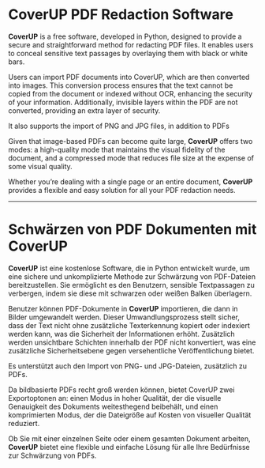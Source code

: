 # CoverUP PDF Redaction Software
**CoverUP** is a free software, developed in Python, designed to provide a secure and straightforward method for redacting PDF files. It enables users to conceal sensitive text passages by overlaying them with black or white bars.

Users can import PDF documents into CoverUP, which are then converted into images. This conversion process ensures that the text cannot be copied from the document or indexed without OCR, enhancing the security of your information. Additionally, invisible layers within the PDF are not converted, providing an extra layer of security.

It also supports the import of PNG and JPG files, in addition to PDFs

Given that image-based PDFs can become quite large, **CoverUP** offers two modes: a high-quality mode that maintains the visual fidelity of the document, and a compressed mode that reduces file size at the expense of some visual quality.

Whether you’re dealing with a single page or an entire document, **CoverUP** provides a flexible and easy solution for all your PDF redaction needs.

----
# Schwärzen von PDF Dokumenten mit CoverUP 
**CoverUP** ist eine kostenlose Software, die in Python entwickelt wurde, um eine sichere und unkomplizierte Methode zur Schwärzung von PDF-Dateien bereitzustellen. Sie ermöglicht es den Benutzern, sensible Textpassagen zu verbergen, indem sie diese mit schwarzen oder weißen Balken überlagern.

Benutzer können PDF-Dokumente in **CoverUP** importieren, die dann in Bilder umgewandelt werden. Dieser Umwandlungsprozess stellt sicher, dass der Text nicht ohne zusätzliche Texterkennung kopiert oder indexiert werden kann, was die Sicherheit der Informationen erhöht. Zusätzlich werden unsichtbare Schichten innerhalb der PDF nicht konvertiert, was eine zusätzliche Sicherheitsebene gegen versehentliche Veröffentlichung bietet.

Es unterstützt auch den Import von PNG- und JPG-Dateien, zusätzlich zu PDFs.

Da bildbasierte PDFs recht groß werden können, bietet CoverUP zwei Exportoptonen an: einen Modus in hoher Qualität, der die visuelle Genauigkeit des Dokuments weitesthegend beibehält, und einen komprimierten Modus, der die Dateigröße auf Kosten von visueller Qualität reduziert.

Ob Sie mit einer einzelnen Seite oder einem gesamten Dokument arbeiten, **CoverUP** bietet eine flexible und einfache Lösung für alle Ihre Bedürfnisse zur Schwärzung von PDFs.

